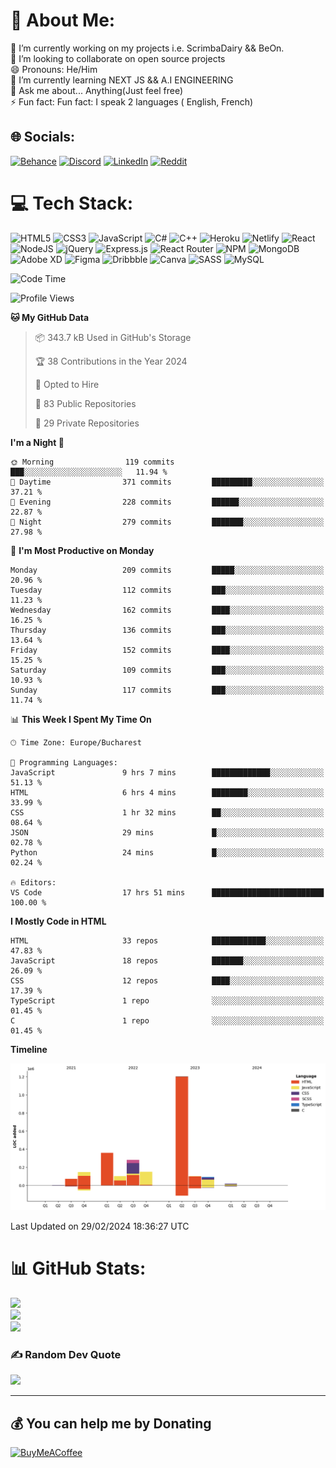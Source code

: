 # 💫 About Me:
🔭 I’m currently working on my projects i.e. ScrimbaDairy && BeOn. <br>👯 I’m looking to collaborate on open source projects<br>😄 Pronouns: He/Him<br>🌱 I’m currently learning NEXT JS && A.I ENGINEERING<br>💬 Ask me about... Anything(Just feel free)<br>⚡ Fun fact: Fun fact: I speak 2 languages ( English, French)


## 🌐 Socials:
[![Behance](https://img.shields.io/badge/Behance-1769ff?logo=behance&logoColor=white)](https://behance.net/https://www.behance.net/leroyyoumbi) [![Discord](https://img.shields.io/badge/Discord-%237289DA.svg?logo=discord&logoColor=white)](htttps://discord.gg/Leroy#0512) [![LinkedIn](https://img.shields.io/badge/LinkedIn-%230077B5.svg?logo=linkedin&logoColor=white)](https://linkedin.com/in/https://www.linkedin.com/in/tanguy-leroy-k-youmbi-a02261206/) [![Reddit](https://img.shields.io/badge/Reddit-%23FF4500.svg?logo=Reddit&logoColor=white)](https://reddit.com/user/https://www.reddit.com/user/Fit_Look_9286) 

# 💻 Tech Stack:
![HTML5](https://img.shields.io/badge/html5-%23E34F26.svg?style=flat&logo=html5&logoColor=white) ![CSS3](https://img.shields.io/badge/css3-%231572B6.svg?style=flat&logo=css3&logoColor=white) ![JavaScript](https://img.shields.io/badge/javascript-%23323330.svg?style=flat&logo=javascript&logoColor=%23F7DF1E) ![C#](https://img.shields.io/badge/c%23-%23239120.svg?style=flat&logo=c-sharp&logoColor=white) ![C++](https://img.shields.io/badge/c++-%2300599C.svg?style=flat&logo=c%2B%2B&logoColor=white) ![Heroku](https://img.shields.io/badge/heroku-%23430098.svg?style=flat&logo=heroku&logoColor=white) ![Netlify](https://img.shields.io/badge/netlify-%23000000.svg?style=flat&logo=netlify&logoColor=#00C7B7) ![React](https://img.shields.io/badge/react-%2320232a.svg?style=flat&logo=react&logoColor=%2361DAFB) ![NodeJS](https://img.shields.io/badge/node.js-6DA55F?style=flat&logo=node.js&logoColor=white) ![jQuery](https://img.shields.io/badge/jquery-%230769AD.svg?style=flat&logo=jquery&logoColor=white) ![Express.js](https://img.shields.io/badge/express.js-%23404d59.svg?style=flat&logo=express&logoColor=%2361DAFB) ![React Router](https://img.shields.io/badge/React_Router-CA4245?style=flat&logo=react-router&logoColor=white) ![NPM](https://img.shields.io/badge/NPM-%23000000.svg?style=flat&logo=npm&logoColor=white) ![MongoDB](https://img.shields.io/badge/MongoDB-%234ea94b.svg?style=flat&logo=mongodb&logoColor=white) ![Adobe XD](https://img.shields.io/badge/Adobe%20XD-470137?style=flat&logo=Adobe%20XD&logoColor=#FF61F6) 	![Figma](https://img.shields.io/badge/figma-%23F24E1E.svg?style=flat&logo=figma&logoColor=white) ![Dribbble](https://img.shields.io/badge/Dribbble-EA4C89?style=flat&logo=dribbble&logoColor=white) ![Canva](https://img.shields.io/badge/Canva-%2300C4CC.svg?style=flat&logo=Canva&logoColor=white) ![SASS](https://img.shields.io/badge/SASS-hotpink.svg?style=flat&logo=SASS&logoColor=white) ![MySQL](https://img.shields.io/badge/mysql-%2300f.svg?style=flat&logo=mysql&logoColor=white)

<!--START_SECTION:waka-->
![Code Time](http://img.shields.io/badge/Code%20Time-525%20hrs%208%20mins-blue)

![Profile Views](http://img.shields.io/badge/Profile%20Views-2-blue)

**🐱 My GitHub Data** 

> 📦 343.7 kB Used in GitHub's Storage 
 > 
> 🏆 38 Contributions in the Year 2024
 > 
> 💼 Opted to Hire
 > 
> 📜 83 Public Repositories 
 > 
> 🔑 29 Private Repositories 
 > 
**I'm a Night 🦉** 

```text
🌞 Morning                119 commits         ███░░░░░░░░░░░░░░░░░░░░░░   11.94 % 
🌆 Daytime                371 commits         █████████░░░░░░░░░░░░░░░░   37.21 % 
🌃 Evening                228 commits         ██████░░░░░░░░░░░░░░░░░░░   22.87 % 
🌙 Night                  279 commits         ███████░░░░░░░░░░░░░░░░░░   27.98 % 
```
📅 **I'm Most Productive on Monday** 

```text
Monday                   209 commits         █████░░░░░░░░░░░░░░░░░░░░   20.96 % 
Tuesday                  112 commits         ███░░░░░░░░░░░░░░░░░░░░░░   11.23 % 
Wednesday                162 commits         ████░░░░░░░░░░░░░░░░░░░░░   16.25 % 
Thursday                 136 commits         ███░░░░░░░░░░░░░░░░░░░░░░   13.64 % 
Friday                   152 commits         ████░░░░░░░░░░░░░░░░░░░░░   15.25 % 
Saturday                 109 commits         ███░░░░░░░░░░░░░░░░░░░░░░   10.93 % 
Sunday                   117 commits         ███░░░░░░░░░░░░░░░░░░░░░░   11.74 % 
```


📊 **This Week I Spent My Time On** 

```text
🕑︎ Time Zone: Europe/Bucharest

💬 Programming Languages: 
JavaScript               9 hrs 7 mins        █████████████░░░░░░░░░░░░   51.13 % 
HTML                     6 hrs 4 mins        ████████░░░░░░░░░░░░░░░░░   33.99 % 
CSS                      1 hr 32 mins        ██░░░░░░░░░░░░░░░░░░░░░░░   08.64 % 
JSON                     29 mins             █░░░░░░░░░░░░░░░░░░░░░░░░   02.78 % 
Python                   24 mins             █░░░░░░░░░░░░░░░░░░░░░░░░   02.24 % 

🔥 Editors: 
VS Code                  17 hrs 51 mins      █████████████████████████   100.00 % 
```

**I Mostly Code in HTML** 

```text
HTML                     33 repos            ████████████░░░░░░░░░░░░░   47.83 % 
JavaScript               18 repos            ███████░░░░░░░░░░░░░░░░░░   26.09 % 
CSS                      12 repos            ████░░░░░░░░░░░░░░░░░░░░░   17.39 % 
TypeScript               1 repo              ░░░░░░░░░░░░░░░░░░░░░░░░░   01.45 % 
C                        1 repo              ░░░░░░░░░░░░░░░░░░░░░░░░░   01.45 % 
```



**Timeline**

![Lines of Code chart](https://raw.githubusercontent.com/Mr-Roy-alt/Mr-Roy-alt/main/assets/bar_graph.png)


 Last Updated on 29/02/2024 18:36:27 UTC
<!--END_SECTION:waka-->

# 📊 GitHub Stats:
![](https://github-readme-stats.vercel.app/api?username=Mr-Roy-alt&theme=dark&hide_border=false&include_all_commits=false&count_private=false)<br/>
![](https://github-readme-streak-stats.herokuapp.com/?user=Mr-Roy-alt&theme=dark&hide_border=false)<br/>
![](https://github-readme-stats.vercel.app/api/top-langs/?username=Mr-Roy-alt&theme=dark&hide_border=false&include_all_commits=false&count_private=false&layout=compact)

### ✍️ Random Dev Quote
![](https://quotes-github-readme.vercel.app/api?type=horizontal&theme=radical)

---
## 💰 You can help me by Donating
  [![BuyMeACoffee](https://img.shields.io/badge/Buy%20Me%20a%20Coffee-ffdd00?style=for-the-badge&logo=buy-me-a-coffee&logoColor=black)](https://buymeacoffee.com/https://www.buymeacoffee.com/leroyyoumb4) 

  <!-- Proudly created with GPRM ( https://gprm.itsvg.in ) -->
  
